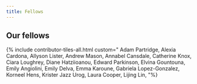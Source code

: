 ```yaml
---
title: Fellows
---
```


## Our fellows

{% include contributor-tiles-all.html custom=" Adam Partridge,
                                               Alexia Cardona,
                                               Allyson Lister,
                                               Andrew Mason,
                                               Annabel Cansdale,
                                               Catherine Knox,
                                               Ciara Loughrey,
                                               Diane Hatziioanou,
                                               Edward Parkinson,
                                               Elvina Gountouna,
                                               Emily Angiolini,
                                               Emily Delva,
                                               Emma Karoune,
                                               Gabriela Lopez-Gonzalez, 
                                               Korneel Hens, 
                                               Krister Jazz Urog, 
                                               Laura Cooper, 
                                               Lijing Lin, 
                                               "%}
